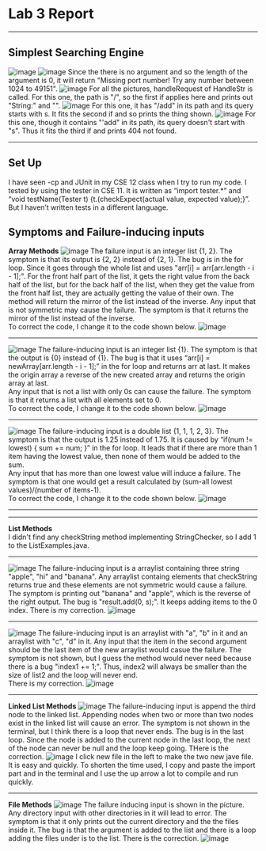 # Lab 3 Report
***
## Simplest Searching Engine
![image](part1Code.png)
![image](noArgument.png)
Since the there is no argument and so the length of the argument is 0, it will return "Missing port number! Try any number between 1024 to 49151".
![image](situation1.png)
For all the pictures, handleRequest of HandleStr is called. For this one, the path is "/", so the first if applies here and prints out "String:" and "".
![image](situation2.png)
For this one, it has "/add" in its path and its query starts with s. It fits the second if and so prints the thing shown.
![image](situation3.png)
For this one, though it contains "'add" in its path, its query doesn't start with "s". Thus it fits the third if and prints 404 not found.

***
## Set Up
 I have seen -cp and JUnit in my CSE 12 class when I try to run my code. I tested by using the tester in CSE 11. It is written as “import tester.*” and “void testName(Tester t) {t.(checkExpect(actual value, expected value);}”. But I haven’t written tests in a different language.
## Symptoms and Failure-inducing inputs
**Array Methods**
![image](reverseInPlaceSymptom.png)
The failure input is an integer list {1, 2}. The symptom is that its output is {2, 2} instead of {2, 1}. The bug is in the for loop. Since it goes through the whole list and uses "arr[i] = arr[arr.length - i - 1];". For the front half part of the list, it gets the right value from the back half of the list, but for the back half of the list, when they get the value from the front half list, they are actually getting the value of their own. The method will return the mirror of the list instead of the inverse.
Any input that is not symmetric may cause the failure. The symptom is that it returns the mirror of the list instead of the inverse.\
To correct the code, I change it to the code shown below.
![image](reverseInPlaceChange.png)
***
![image](reversedSymptom.png)
The failure-inducing input is an integer list {1}. The symptom is that the output is {0} instead of {1}. The bug is that it uses “arr[i] = newArray[arr.length - i - 1];” in the for loop and returns arr at last. It makes the origin array a reverse of the new created array and returns the origin array at last.\
Any input that is not a list with only 0s can cause the failure. The symptom is that it returns a list with all elements set to 0.\
To correct the code, I change it to the code shown below.
![image](reversedChange.png)
***
![image](averageWithoutLowestSymptom.png)
The failure-inducing input is a double list {1, 1, 1, 2, 3}. The symptom is that the output is 1.25 instead of 1.75. It is caused by “if(num != lowest) { sum += num; }” in the for loop. It leads that if there are more than 1 item having the lowest value, then none of them would be added to the sum.\
Any input that has more than one lowest value will induce a failure. The symptom is that one would get a result calculated by (sum-all lowest values)/(number of items-1).\
To correct the code, I change it to the code shown below.
![image](averageWithoutLowestChange.png)
***
***
**List Methods**\
I didn't find any checkString method implementing StringChecker, so I add 1 to the ListExamples.java.
***
![image](filterSymptom.png)
The failure-inducing input is a arraylist containing three string "apple", "hi" and "banana". Any arraylist containg elements that checkString returns true and these elements are not symmetric would cause a failure. The symptom is printing out "banana" and "apple", which is the reverse of the right output. The bug is "result.add(0, s);". It keeps adding items to the 0 index.
There is my correction.
![image](filterChange.png)
***
![image](mergeSymptom.png)
The failure-inducing input is an arraylist with "a", "b" in it and an arraylist with "c", "d" in it. Any input that the item in the second argument should be the last item of the new arraylist would casue the failure. The symptom is not shown, but I guess the method would never need because there is a bug "index1 += 1;". Thus, index2 will always be smaller than the size of list2 and the loop will never end.\
There is my correction.
![image](mergeChange.png)
***
**Linked List Methods**
![image](appendSymptom.png)
The failure-inducing input is append the third node to the linked list. Appending nodes when two or more than two nodes exist in the linked list will cause an error. The symptom is not shown in the terminal, but I think there is a loop that never ends. The bug is in the last loop. Since the node is added to the current node in the last loop, the next of the node can never be null and the loop keep going.
THere is the correction.
![image](appendChange.png)
I click new file in the left to make the two new jave file. It is easy and quickly. To shorten the time used, I copy and paste the import part and in the terminal and I use the up arrow a lot to compile and run quickly.
***
**File Methods**
![image](fileSymptom.png)
The failure inducing input is shown in the picture. Any directory input with other directories in it will lead to error. The symptom is that it only prints out the current directory and the the files inside it. The bug is that the argument is added to the list and there is a loop adding the files under is to the list.
There is the correction.
![image](fileChange.png)